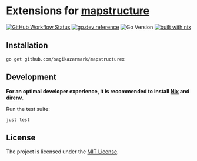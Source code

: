 # Extensions for [mapstructure](https://github.com/go-viper/mapstructure)

[![GitHub Workflow Status](https://img.shields.io/github/actions/workflow/status/sagikazarmark/mapstructurex/ci.yaml?style=flat-square)](https://github.com/sagikazarmark/mapstructurex/actions/workflows/ci.yaml)
[![go.dev reference](https://img.shields.io/badge/go.dev-reference-007d9c?logo=go&logoColor=white&style=flat-square)](https://pkg.go.dev/mod/github.com/sagikazarmark/mapstructurex)
![Go Version](https://img.shields.io/badge/go%20version-%3E=1.21-61CFDD.svg?style=flat-square)
[![built with nix](https://img.shields.io/badge/builtwith-nix-7d81f7?style=flat-square)](https://builtwithnix.org)

## Installation

```shell
go get github.com/sagikazarmark/mapstructurex
```

## Development

**For an optimal developer experience, it is recommended to install [Nix](https://nixos.org/download.html) and [direnv](https://direnv.net/docs/installation.html).**

Run the test suite:

```shell
just test
```

## License

The project is licensed under the [MIT License](LICENSE).

